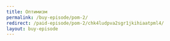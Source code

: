```yaml
---
title: Оптимизм
permalink: /buy-episode/pom-2/
redirect: /paid-episode/pom-2/chk4ludpva2sgr1jkihiaatpml4/
layout: buy-episode
---
```

